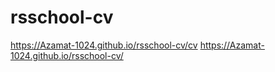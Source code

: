 # rsschool-cv 
https://Azamat-1024.github.io/rsschool-cv/cv
https://Azamat-1024.github.io/rsschool-cv/